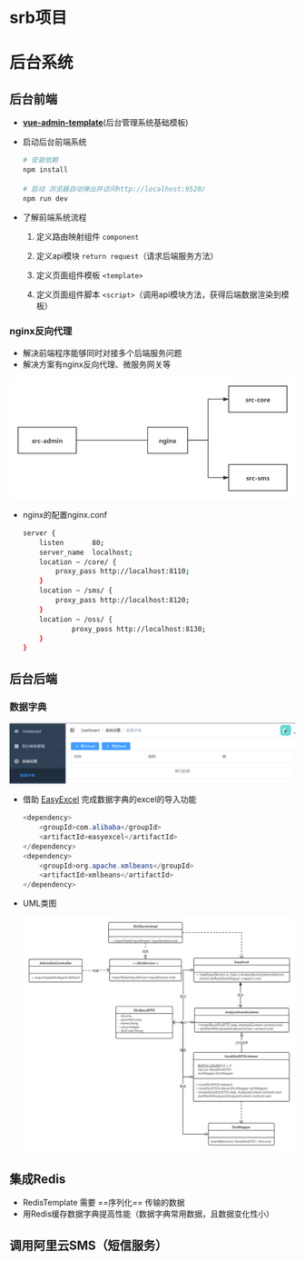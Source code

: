 # srb项目



# 后台系统

## 后台前端

- [**vue-admin-template**](https://github.com/PanJiaChen/vue-admin-template)(后台管理系统基础模板)

- 启动后台前端系统

  ```bash
  # 安装依赖
  npm install
  
  # 启动 浏览器自动弹出并访问http://localhost:9528/
  npm run dev
  ```

- 了解前端系统流程 

  1. 定义路由映射组件 ```component```

  2. 定义api模块 ```return request```（请求后端服务方法）

  3. 定义页面组件模板 ```<template>```

  4. 定义页面组件脚本 ```<script>```（调用api模块方法，获得后端数据渲染到模板）

     

### nginx反向代理

- 解决前端程序能够同时对接多个后端服务问题
- 解决方案有nginx反向代理、微服务网关等

![](doc/images/nginx反向代理.png)

- nginx的配置nginx.conf

  ```bash
  server {
      listen       80;
      server_name  localhost;
      location ~ /core/ {           
          proxy_pass http://localhost:8110;
      }
      location ~ /sms/ {           
          proxy_pass http://localhost:8120;
      }
      location ~ /oss/ {           
              proxy_pass http://localhost:8130;
      }
  }
  ```

  

## 后台后端

### 数据字典

![](doc/images/后台数据字典功能.png)

- 借助 [EasyExcel](https://github.com/alibaba/easyexcel) 完成数据字典的excel的导入功能

  ```java
  <dependency>
      <groupId>com.alibaba</groupId>
      <artifactId>easyexcel</artifactId>
  </dependency>
  <dependency>
      <groupId>org.apache.xmlbeans</groupId>
      <artifactId>xmlbeans</artifactId>
  </dependency>
  ```

- UML类图

  ![](doc/UML/数据字典导入功能.png)



## 集成Redis

- RedisTemplate 需要 ==序列化== 传输的数据
- 用Redis缓存数据字典提高性能（数据字典常用数据，且数据变化性小）



## 调用阿里云SMS（短信服务）

